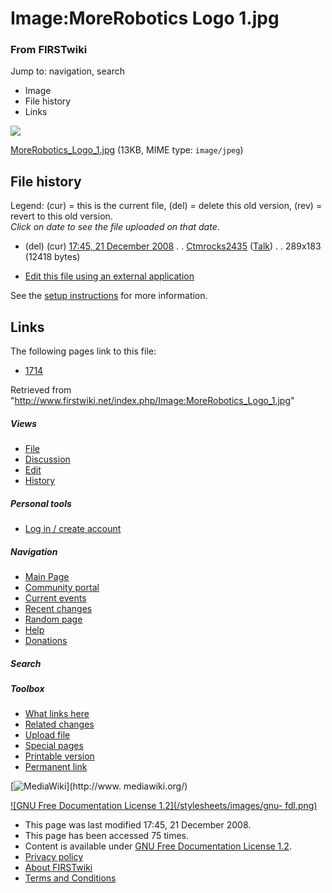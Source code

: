 

# Image:MoreRobotics Logo 1.jpg

### From FIRSTwiki

Jump to: navigation, search

  * Image
  * File history
  * Links

![](/media/d/de/MoreRobotics_Logo_1.jpg)

[MoreRobotics_Logo_1.jpg](/media/d/de/MoreRobotics_Logo_1.jpg "MoreRobotics
Logo 1.jpg" ) (13KB, MIME type: `image/jpeg`)

## File history

Legend: (cur) = this is the current file, (del) = delete this old version,
(rev) = revert to this old version.  
_Click on date to see the file uploaded on that date_.

  * (del) (cur) [17:45, 21 December 2008](/media/d/de/MoreRobotics_Logo_1.jpg "/media/d/de/MoreRobotics Logo 1.jpg" ) . . [Ctmrocks2435](/index.php?title=User:Ctmrocks2435&action=edit "User:Ctmrocks2435" ) ([Talk](/index.php?title=User_talk:Ctmrocks2435&action=edit "User talk:Ctmrocks2435" )) . . 289x183 (12418 bytes)
  

  * [Edit this file using an external application](/index.php?title=Image:MoreRobotics_Logo_1.jpg&action=edit&externaledit=true&mode=file "Image:MoreRobotics Logo 1.jpg" )

See the [setup
instructions](http://meta.wikimedia.org/wiki/Help:External_editors
"http://meta.wikimedia.org/wiki/Help:External_editors" ) for more information.

## Links

The following pages link to this file:

  * [1714](/index.php/1714 "1714" )

Retrieved from
"<http://www.firstwiki.net/index.php/Image:MoreRobotics_Logo_1.jpg>"

##### Views

  * [File](/index.php/Image:MoreRobotics_Logo_1.jpg)
  * [Discussion](/index.php?title=Image_talk:MoreRobotics_Logo_1.jpg&action=edit)
  * [Edit](/index.php?title=Image:MoreRobotics_Logo_1.jpg&action=edit)
  * [History](/index.php?title=Image:MoreRobotics_Logo_1.jpg&action=history)

##### Personal tools

  * [Log in / create account](/index.php?title=Special:Userlogin&returnto=Image:MoreRobotics_Logo_1.jpg)

[](/index.php/Main_Page "Main Page" )

##### Navigation

  * [Main Page](/index.php/Main_Page)
  * [Community portal](/index.php/FIRSTwiki:Community_portal)
  * [Current events](/index.php/Current_events)
  * [Recent changes](/index.php/Special:Recentchanges)
  * [Random page](/index.php/Special:Random)
  * [Help](/index.php/FIRSTwiki:Help)
  * [Donations](/index.php/FIRSTwiki:Site_support)

##### Search



##### Toolbox

  * [What links here](/index.php/Special:Whatlinkshere/Image:MoreRobotics_Logo_1.jpg)
  * [Related changes](/index.php/Special:Recentchangeslinked/Image:MoreRobotics_Logo_1.jpg)
  * [Upload file](/index.php/Special:Upload)
  * [Special pages](/index.php/Special:Specialpages)
  * [Printable version](/index.php?title=Image:MoreRobotics_Logo_1.jpg&printable=yes)
  * [Permanent link](/index.php?title=Image:MoreRobotics_Logo_1.jpg&oldid=70341)

[![MediaWiki](/skins/common/images/poweredby_mediawiki_88x31.png)](http://www.
mediawiki.org/)

[![GNU Free Documentation License 1.2](/stylesheets/images/gnu-
fdl.png)](http://www.gnu.org/copyleft/fdl.html)

  * This page was last modified 17:45, 21 December 2008.
  * This page has been accessed 75 times.
  * Content is available under [GNU Free Documentation License 1.2](http://www.gnu.org/copyleft/fdl.html "http://www.gnu.org/copyleft/fdl.html" ).
  * [Privacy policy](/index.php/FIRSTwiki:Privacy_policy "FIRSTwiki:Privacy policy" )
  * [About FIRSTwiki](/index.php/FIRSTwiki:About "FIRSTwiki:About" )
  * [Terms and Conditions](/index.php/FIRSTwiki:Terms_and_conditions "FIRSTwiki:Terms and conditions" )

